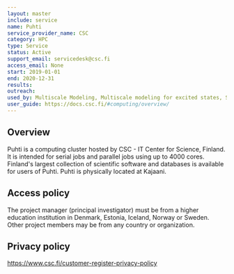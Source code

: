 ```yaml
---
layout: master
include: service
name: Puhti
service_provider_name: CSC
category: HPC
type: Service
status: Active
support_email: servicedesk@csc.fi
access_email: None
start: 2019-01-01
end: 2020-12-31
results:
outreach:
used_by: Multiscale Modeling, Multiscale modeling for excited states, Stockholm University
user_guide: https://docs.csc.fi/#computing/overview/
---
```

<h2>Overview</h2>Puhti is a computing cluster hosted by CSC - IT Center for Science, Finland. It is intended for serial jobs and parallel jobs using up to 4000 cores. Finland's largest collection of scientific software and databases is available for users of Puhti. Puhti is physically located at Kajaani.

## Access policy
The project manager (principal investigator) must be from a higher education institution in Denmark, Estonia, Iceland, Norway or Sweden. Other project members may be from any country or organization.

## Privacy policy
https://www.csc.fi/customer-register-privacy-policy

